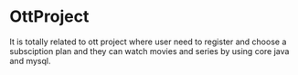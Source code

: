 # OttProject
It is totally related to ott project where user need to register and choose a subsciption plan and they can watch movies and series by using core java and mysql.
